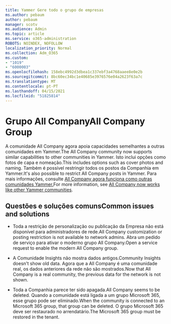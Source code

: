 ```yaml
---
title: Yammer Gere todo o grupo de empresas
ms.author: pebaum
author: pebaum
manager: scotv
ms.audience: Admin
ms.topic: article
ms.service: o365-administration
ROBOTS: NOINDEX, NOFOLLOW
localization_priority: Normal
ms.collection: Adm_O365
ms.custom:
- "1019"
- "6000003"
ms.openlocfilehash: 158ebc4992d3dbea1c337ebf3a4768aaee8e0e2b
ms.sourcegitcommit: 8bc60ec34bc1e40685e3976576e04a2623f63a7c
ms.translationtype: MT
ms.contentlocale: pt-PT
ms.lasthandoff: 04/15/2021
ms.locfileid: "51825814"
---
```

# <a name="all-company-group"></a><span data-ttu-id="3768a-102">Grupo All Company</span><span class="sxs-lookup"><span data-stu-id="3768a-102">All Company Group</span></span>

<span data-ttu-id="3768a-103">A comunidade All Company agora apoia capacidades semelhantes a outras comunidades em Yammer.</span><span class="sxs-lookup"><span data-stu-id="3768a-103">The All Company community now supports similar capabilities to other communities in Yammer.</span></span> <span data-ttu-id="3768a-104">Isto inclui opções como fotos de capa e nomeação.</span><span class="sxs-lookup"><span data-stu-id="3768a-104">This includes options such as cover photos and naming.</span></span> <span data-ttu-id="3768a-105">Também é possível restringir todos os postos da Companhia em Yammer.</span><span class="sxs-lookup"><span data-stu-id="3768a-105">It's also possible to restrict All Company posts in Yammer.</span></span> <span data-ttu-id="3768a-106">Para mais informações, consulte [All Company agora funciona como outras comunidades Yammer.](https://docs.microsoft.com/yammer/manage-yammer-groups/yammer-all-company-yammer-community)</span><span class="sxs-lookup"><span data-stu-id="3768a-106">For more information, see [All Company now works like other Yammer communities](https://docs.microsoft.com/yammer/manage-yammer-groups/yammer-all-company-yammer-community).</span></span>

## <a name="common-issues-and-solutions"></a><span data-ttu-id="3768a-107">Questões e soluções comuns</span><span class="sxs-lookup"><span data-stu-id="3768a-107">Common issues and solutions</span></span>

- <span data-ttu-id="3768a-108">Toda a restrição de personalização ou publicação da Empresa não está disponível para administradores de rede.</span><span class="sxs-lookup"><span data-stu-id="3768a-108">All Company customization or posting restriction is not available to network admins.</span></span> <span data-ttu-id="3768a-109">Abra um pedido de serviço para ativar o moderno grupo All Company.</span><span class="sxs-lookup"><span data-stu-id="3768a-109">Open a service request to enable the modern All Company group.</span></span>

- <span data-ttu-id="3768a-110">A Comunidade Insights não mostra dados antigos.</span><span class="sxs-lookup"><span data-stu-id="3768a-110">Community Insights doesn't show old data.</span></span> <span data-ttu-id="3768a-111">Agora que a All Company é uma comunidade real, os dados anteriores da rede não são mostrados.</span><span class="sxs-lookup"><span data-stu-id="3768a-111">Now that All Company is a real community, the previous data for the network is not shown.</span></span>

- <span data-ttu-id="3768a-112">Toda a Companhia parece ter sido apagada.</span><span class="sxs-lookup"><span data-stu-id="3768a-112">All Company seems to be deleted.</span></span> <span data-ttu-id="3768a-113">Quando a comunidade está ligada a um grupo Microsoft 365, esse grupo pode ser eliminado.</span><span class="sxs-lookup"><span data-stu-id="3768a-113">When the community is connected to an Microsoft 365 group, that group can be deleted.</span></span> <span data-ttu-id="3768a-114">O grupo Microsoft 365 deve ser restaurado no arrendatário.</span><span class="sxs-lookup"><span data-stu-id="3768a-114">The Microsoft 365 group must be restored in the tenant.</span></span>

